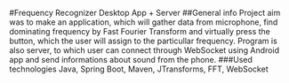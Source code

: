 #Frequency Recognizer Desktop App + Server 
##General info
Project aim was to make an application, which will gather data from microphone, find dominating frequency by Fast Fourier Transform and virtually press the button, which the user will assign to the particullar frequency. Program is also server, to which user can connect through WebSocket using Android app and send informations about sound from the phone.
###Used technologies
Java, Spring Boot, Maven, JTransforms, FFT, WebSocket
